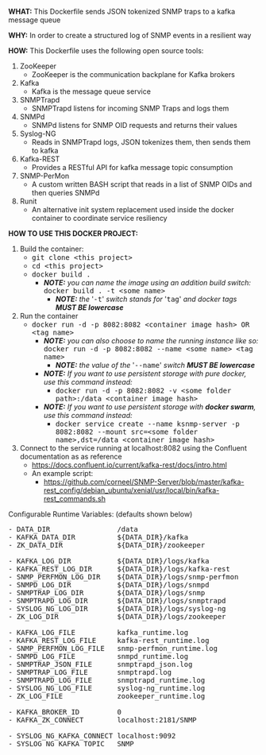 <b>WHAT:</b><gr>
This Dockerfile sends JSON tokenized SNMP traps to a kafka message queue

<b>WHY:</b><gr>
In order to create a structured log of SNMP events in a resilient way

<b>HOW:</b><gr>
This Dockerfile uses the following open source tools:
1) ZooKeeper
    - ZooKeeper is the communication backplane for Kafka brokers
2) Kafka
    - Kafka is the message queue service
3) SNMPTrapd
    - SNMPTrapd listens for incoming SNMP Traps and logs them
4) SNMPd
    - SNMPd listens for SNMP OID requests and returns their values
5) Syslog-NG
    - Reads in SNMPTrapd logs, JSON tokenizes them, then sends them to kafka
6) Kafka-REST
    - Provides a RESTful API for kafka message topic consumption
7) SNMP-PerMon
    - A custom written BASH script that reads in a list of SNMP OIDs and then queries SNMPd
8) Runit
    - An alternative init system replacement used inside the docker container to coordinate service resiliency

<b>HOW TO USE THIS DOCKER PROJECT:</b><br>
1) Build the container:
    - <tt>git clone \<this project\></tt>
    - <tt>cd \<this project\></tt>
    - <tt>docker build .</tt>
        - <i><b>NOTE:</b> you can name the image using an addition build switch:</i><br>
            <tt>docker build . -t \<some name\></tt>
            - <i><b>NOTE:</b> the </i>'<tt>-t</tt>'<i> switch stands for </i>'<tt>tag</tt>'<i> and docker tags <b>*MUST BE* lowercase</b></i>
2) Run the container
    - <tt>docker run -d -p 8082:8082 \<container image hash\> OR \<tag name\></tt>
        - <i><b>NOTE:</b> you can also choose to name the running instance like so:</i><br>
            <tt>docker run -d -p 8082:8082 --name \<some name\> \<tag name\></tt>
            - <i><b>NOTE:</b> the value of the </i>'<tt>--name</tt>'<i> switch <b>*MUST BE* lowercase</b></i>
        - <i><b>NOTE:</b> If you want to use persistent storage with pure docker, use this command instead:</i><br>
            - <tt>docker run -d -p 8082:8082 -v \<some folder path\>:/data \<container image hash\></tt>
        - <i><b>NOTE:</b> If you want to use persistent storage with <b>docker swarm</b>, use this command instead:</i><br>
            - <tt>docker service create --name ksnmp-server -p 8082:8082 --mount src=\<some folder name\>,dst=/data \<container image hash\></tt>
3) Connect to the service running at localhost:8082 using the Confluent documentation as as reference
    - https://docs.confluent.io/current/kafka-rest/docs/intro.html
    - An example script:
        - https://github.com/corneel/SNMP-Server/blob/master/kafka-rest_config/debian_ubuntu/xenial/usr/local/bin/kafka-rest_commands.sh

Configurable Runtime Variables: (defaults shown below)
<pre>
- DATA_DIR                /data
- KAFKA_DATA_DIR          ${DATA_DIR}/kafka
- ZK_DATA_DIR             ${DATA_DIR}/zookeeper

- KAFKA_LOG_DIR           ${DATA_DIR}/logs/kafka
- KAFKA_REST_LOG_DIR      ${DATA_DIR}/logs/kafka-rest
- SNMP_PERFMON_LOG_DIR    ${DATA_DIR}/logs/snmp-perfmon
- SNMPD_LOG_DIR           ${DATA_DIR}/logs/snmpd
- SNMPTRAP_LOG_DIR        ${DATA_DIR}/logs/snmp
- SNMPTRAPD_LOG_DIR       ${DATA_DIR}/logs/snmptrapd
- SYSLOG_NG_LOG_DIR       ${DATA_DIR}/logs/syslog-ng
- ZK_LOG_DIR              ${DATA_DIR}/logs/zookeeper

- KAFKA_LOG_FILE          kafka_runtime.log
- KAFKA_REST_LOG_FILE     kafka-rest_runtime.log
- SNMP_PERFMON_LOG_FILE   snmp-perfmon_runtime.log
- SNMPD_LOG_FILE          snmpd_runtime.log
- SNMPTRAP_JSON_FILE      snmptrapd_json.log
- SNMPTRAP_LOG_FILE       snmptrapd.log
- SNMPTRAPD_LOG_FILE      snmptrapd_runtime.log
- SYSLOG_NG_LOG_FILE      syslog-ng_runtime.log
- ZK_LOG_FILE             zookeeper_runtime.log

- KAFKA_BROKER_ID         0
- KAFKA_ZK_CONNECT        localhost:2181/SNMP

- SYSLOG_NG_KAFKA_CONNECT localhost:9092
- SYSLOG_NG_KAFKA_TOPIC   SNMP
</pre>
